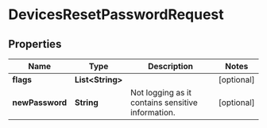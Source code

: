 

# DevicesResetPasswordRequest


## Properties

| Name | Type | Description | Notes |
|------------ | ------------- | ------------- | -------------|
|**flags** | **List&lt;String&gt;** |  |  [optional] |
|**newPassword** | **String** | Not logging as it contains sensitive information. |  [optional] |



